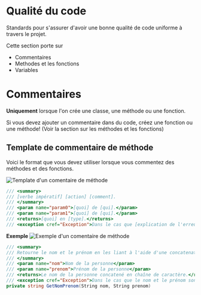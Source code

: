 
Qualité du code
===============

Standards pour s'assurer d'avoir une bonne qualité de code uniforme à travers le projet.

Cette section porte sur
- Commentaires
- Methodes et les fonctions
- Variables

# Commentaires
**Uniquement** lorsque l'on crée une classe, une méthode ou une fonction.

Si vous devez ajouter un commentaire dans du code, créez une fonction ou une méthode! (Voir la section sur les méthodes et les fonctions)

## Template de commentaire de méthode

Voici le format que vous devez utiliser lorsque vous commentez des méthodes et des fonctions.

![Template d'un comentaire de méthode]("https://dev.azure.com/vlissides/46b56d3d-eef3-41af-b252-096b92aafb11/_apis/git/repositories/40e7d0c3-6faa-4775-9ca2-615f417d5407/items?path=/org/lignes-conduite/qualite-code/media/commentaires/template.png&versionDescriptor%5BversionOptions%5D=0&versionDescriptor%5BversionType%5D=0&versionDescriptor%5Bversion%5D=documentation&resolveLfs=true&%24format=octetStream&api-version=5.0")

```cs
/// <summary>
/// [verbe impératif] [action] [comment].
/// </summary>
/// <param name="param0">[quoi] de [qui].</param>
/// <param name="param1">[quoi] de [qui].</param>
/// <returns>[quoi] en [type].</returns>
/// <exception cref="Exception">Dans le cas que [explication de l'erreur].</exception>
```

**Exemple**
![Exemple d'un comentaire de méthode]("https://dev.azure.com/vlissides/46b56d3d-eef3-41af-b252-096b92aafb11/_apis/git/repositories/40e7d0c3-6faa-4775-9ca2-615f417d5407/items?path=/org/lignes-conduite/qualite-code/media/commentaires/exemple.png&versionDescriptor%5BversionOptions%5D=0&versionDescriptor%5BversionType%5D=0&versionDescriptor%5Bversion%5D=documentation&resolveLfs=true&%24format=octetStream&api-version=5.0")

```cs
/// <summary>
/// Retourne le nom et le prénom en les liant à l'aide d'une concatenation de chaînes de caractère.
/// </summary>
/// <param name="nom">Nom de la personne</param>
/// <param name="prenom">Prénom de la personne</param>
/// <returns>Le nom de la personne concatené en chaîne de caractère.</returns>
/// <exception cref="Exception">Dans le cas que le nom et le prénom sont invalides.</exception>
private string GetNomPrenom(String nom, String prenom)
```

